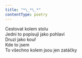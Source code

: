 ```yaml
---
title: "*\_*\_*"
contentType: poetry
---
```


<section>

Cestovat kolem stolu  
Jedni to popisují jako pohlaví  
Druzí jako kouř  
Kde to jsem  
To všechno kolem jsou jen zatáčky

</section>
